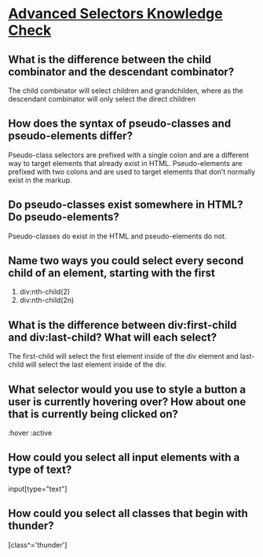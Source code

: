 # [Advanced Selectors Knowledge Check](https://www.theodinproject.com/lessons/node-path-intermediate-html-and-css-advanced-selectors#knowledge-check)

## What is the difference between the child combinator and the descendant combinator?
The child combinator will select children and grandchilden, where as the descendant combinator will only select the direct children 

## How does the syntax of pseudo-classes and pseudo-elements differ?
Pseudo-class selectors are prefixed with a single colon and are a different way to target elements that already exist in HTML. Pseudo-elements are prefixed with two colons and are used to target elements that don’t normally exist in the markup.

## Do pseudo-classes exist somewhere in HTML? Do pseudo-elements?
Pseudo-classes do exist in the HTML and pseudo-elements do not.

## Name two ways you could select every second child of an element, starting with the first
1. div:nth-child(2)
2. div:nth-child(2n)

## What is the difference between div:first-child and div:last-child? What will each select?
The first-child will select the first element inside of the div element and last-child will select the last element inside of the div.

## What selector would you use to style a button a user is currently hovering over? How about one that is currently being clicked on? 
:hover
:active

## How could you select all input elements with a type of text?
 input[type="text"] 

## How could you select all classes that begin with thunder?
[class^='thunder']
